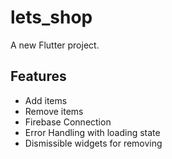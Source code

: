 # lets_shop

A new Flutter project.

## Features

- Add items
- Remove items
- Firebase Connection
- Error Handling with loading state
- Dismissible widgets for removing
